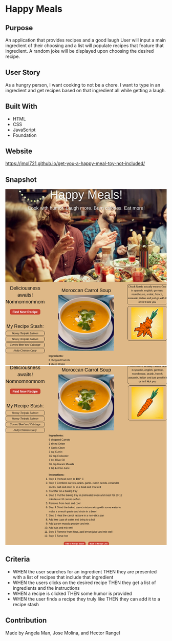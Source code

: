 # Happy Meals

## Purpose
An application that provides recipes and a good laugh
User will input a main ingredient of their choosing and a list will populate recipes that feature that ingredient. A random joke will be displayed upon choosing the desired recipe.

## User Story
As a hungry person, I want cooking to not be a chore. I want to type in an ingredient and get recipes based on that ingredient all while getting a laugh.

## Built With
* HTML
* CSS
* JavaScript
* Foundation

## Website
https://jmol721.github.io/get-you-a-happy-meal-toy-not-included/

## Snapshot
![Snapshot of a recipe with jokes and Gif](./assets/Images/happy-meals.png)
![Snapshot of a carrot soup recipe](./assets/Images/happy-meals-recipe.png)

## Criteria
* WHEN the user searches for an ingredient THEN they are presented with a list of recipes that include that ingredient
* WHEN the users clicks on the desired recipe THEN they get a list of ingredients and the instructions 
* WHEN a recipe is clicked THEN some humor is provided 
* WHEN the user finds a recipe they truly like THEN they can add it to a recipe stash

## Contribution
Made by Angela Man, Jose Molina, and Hector Rangel